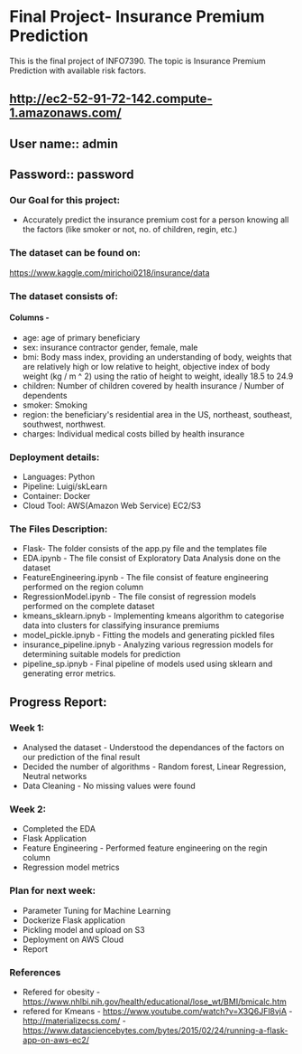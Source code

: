 # Final Project- Insurance Premium Prediction 
This is the final project of INFO7390. The topic is Insurance Premium Prediction with available risk factors.

## http://ec2-52-91-72-142.compute-1.amazonaws.com/
## User name:: admin
## Password:: password

### Our Goal for this project:
- Accurately predict the insurance premium cost for a person knowing all the factors (like smoker or not, no. of children, regin, etc.)


### The dataset can be found on:
https://www.kaggle.com/mirichoi0218/insurance/data


### The dataset consists of:
#### Columns -
- age: age of primary beneficiary
- sex: insurance contractor gender, female, male
- bmi: Body mass index, providing an understanding of body, weights that are relatively high or low relative to height, objective index of body weight (kg / m ^ 2) using the ratio of height to weight, ideally 18.5 to 24.9
- children: Number of children covered by health insurance / Number of dependents
- smoker: Smoking
- region: the beneficiary's residential area in the US, northeast, southeast, southwest, northwest.
- charges: Individual medical costs billed by health insurance


### Deployment details:
- Languages: Python
- Pipeline: Luigi/skLearn
- Container: Docker
- Cloud Tool: AWS(Amazon Web Service) EC2/S3


### The Files Description:
- Flask- The folder consists of the app.py file and the templates file
- EDA.ipynb - The file consist of Exploratory Data Analysis done on the dataset
- FeatureEngineering.ipynb - The file consist of feature engineering performed on the region column 
- RegressionModel.ipynb - The file consist of regression models performed on the complete dataset
- kmeans_sklearn.ipnyb - Implementing kmeans algorithm to categorise data into clusters for classifying insurance premiums
- model_pickle.ipnyb - Fitting the models and generating pickled files
- insurance_pipeline.ipnyb - Analyzing various regression models for determining suitable models for prediction
- pipeline_sp.ipnyb - Final pipeline of models used using sklearn and generating error metrics.


## Progress Report:
### Week 1:
- Analysed the dataset - Understood the dependances of the factors on our prediction of the final result 
- Decided the number of algorithms - Random forest, Linear Regression, Neutral networks
- Data Cleaning - No missing values were found

### Week 2:
- Completed the EDA
- Flask Application 
- Feature Engineering - Performed feature engineering on the regin column  
- Regression model metrics

### Plan for next week:
- Parameter Tuning for Machine Learning
- Dockerize Flask application
- Pickling model and upload on S3
- Deployment on AWS Cloud
- Report

### References
- Refered for obesity - https://www.nhlbi.nih.gov/health/educational/lose_wt/BMI/bmicalc.htm
- refered for Kmeans - https://www.youtube.com/watch?v=X3Q6JFl8vjA
-http://materializecss.com/
-https://www.datasciencebytes.com/bytes/2015/02/24/running-a-flask-app-on-aws-ec2/
